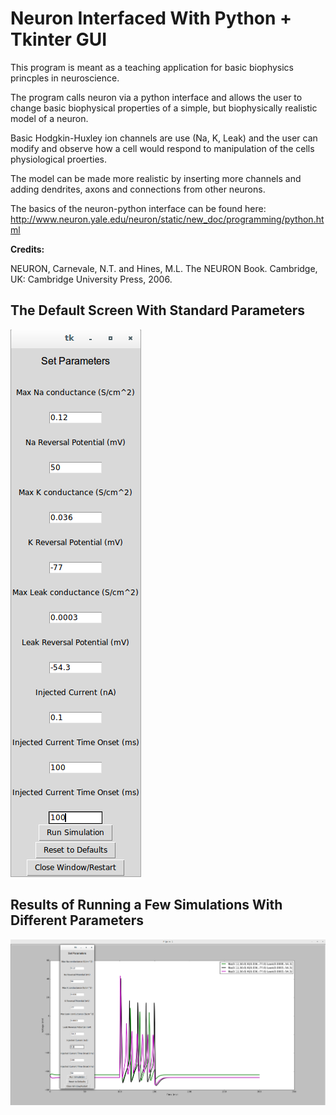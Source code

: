 #      Neuron Interfaced With Python + Tkinter GUI        #


This program is meant as a teaching application for basic biophysics princples in neuroscience.

The program calls neuron via a python interface and allows the user to change basic biophysical properties of a simple, but biophysically realistic model of a neuron.

Basic Hodgkin-Huxley ion channels are use (Na, K, Leak) and the user can modify and observe how a cell would respond to manipulation of the cells physiological proerties.

The model can be made more realistic by inserting more channels and adding dendrites, axons and connections from other neurons.

The basics of the neuron-python interface can be found here: http://www.neuron.yale.edu/neuron/static/new_doc/programming/python.html

**Credits:**

NEURON, Carnevale, N.T. and Hines, M.L. The NEURON Book. 
Cambridge, UK: Cambridge University Press, 2006. 

##	The Default Screen With Standard Parameters	##
![alt text](screenshots/Default_Screen.png "This is the screen you will see on opening")
##	Results of Running a Few Simulations With Different Parameters	##
![alt text](screenshots/RunScreen.png "Example of running the simulation with a few different parameters")


